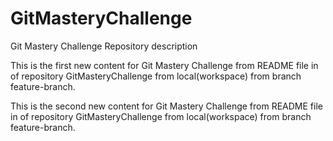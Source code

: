 # GitMasteryChallenge
Git Mastery Challenge Repository description

This is the first new content for Git Mastery Challenge from README file in of repository GitMasteryChallenge from local(workspace) from branch feature-branch.

This is the second new content for Git Mastery Challenge from README file in of repository GitMasteryChallenge from local(workspace) from branch feature-branch.


